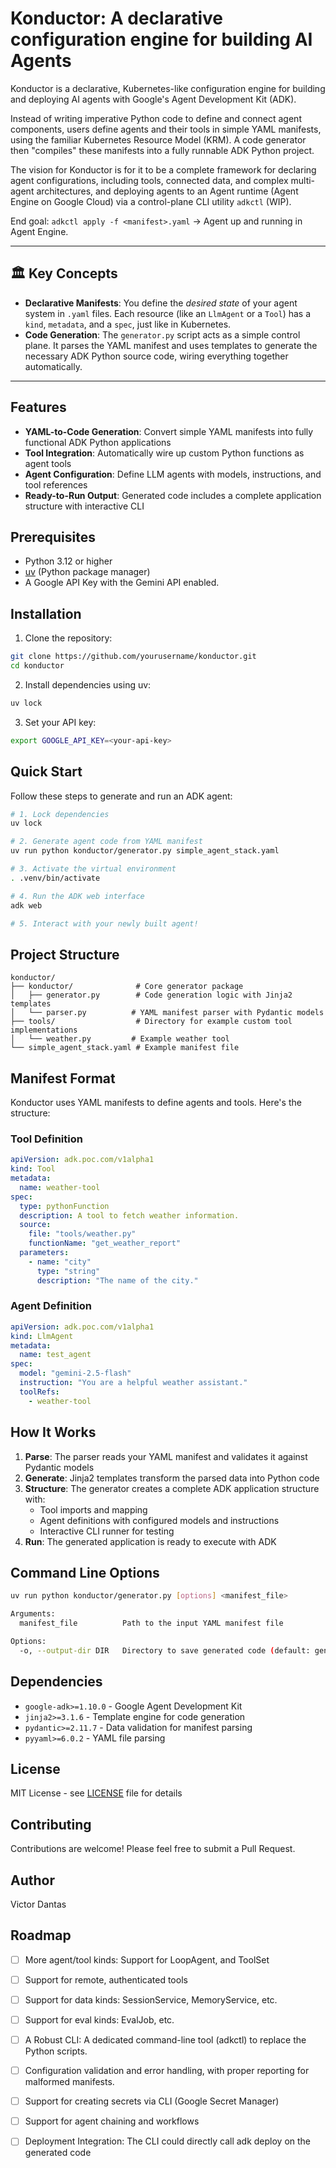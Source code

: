 
# Konductor: A declarative configuration engine for building AI Agents

Konductor is a declarative, Kubernetes-like configuration engine for building and deploying AI agents with Google's Agent Development Kit (ADK).

Instead of writing imperative Python code to define and connect agent components, users define agents and their tools in simple YAML manifests, using the familiar Kubernetes Resource Model (KRM). A code generator then "compiles" these manifests into a fully runnable ADK Python project.

The vision for Konductor is for it to be a complete framework for declaring agent configurations, including tools, connected data, and complex multi-agent architectures, and deploying agents to an Agent runtime (Agent Engine on Google Cloud) via a control-plane CLI utility `adkctl` (WIP). 

End goal: `adkctl apply -f <manifest>.yaml` -> Agent up and running in Agent Engine.

-----

## 🏛️ Key Concepts

  * **Declarative Manifests**: You define the *desired state* of your agent system in `.yaml` files. Each resource (like an `LlmAgent` or a `Tool`) has a `kind`, `metadata`, and a `spec`, just like in Kubernetes.
  * **Code Generation**: The `generator.py` script acts as a simple control plane. It parses the YAML manifest and uses templates to generate the necessary ADK Python source code, wiring everything together automatically.

-----

## Features

- **YAML-to-Code Generation**: Convert simple YAML manifests into fully functional ADK Python applications
- **Tool Integration**: Automatically wire up custom Python functions as agent tools
- **Agent Configuration**: Define LLM agents with models, instructions, and tool references
- **Ready-to-Run Output**: Generated code includes a complete application structure with interactive CLI

## Prerequisites

- Python 3.12 or higher
- [uv](https://docs.astral.sh/uv/) (Python package manager)
- A Google API Key with the Gemini API enabled.

## Installation

1. Clone the repository:
```bash
git clone https://github.com/yourusername/konductor.git
cd konductor
```

2. Install dependencies using uv:
```bash
uv lock
```

3. Set your API key:
```bash
export GOOGLE_API_KEY=<your-api-key>
```

## Quick Start

Follow these steps to generate and run an ADK agent:

```bash
# 1. Lock dependencies
uv lock 

# 2. Generate agent code from YAML manifest
uv run python konductor/generator.py simple_agent_stack.yaml

# 3. Activate the virtual environment
. .venv/bin/activate

# 4. Run the ADK web interface
adk web 

# 5. Interact with your newly built agent!
```


## Project Structure

```
konductor/
├── konductor/              # Core generator package
│   ├── generator.py        # Code generation logic with Jinja2 templates
│   └── parser.py          # YAML manifest parser with Pydantic models
├── tools/                  # Directory for example custom tool implementations
│   └── weather.py         # Example weather tool
└── simple_agent_stack.yaml # Example manifest file
```

## Manifest Format

Konductor uses YAML manifests to define agents and tools. Here's the structure:

### Tool Definition

```yaml
apiVersion: adk.poc.com/v1alpha1
kind: Tool
metadata:
  name: weather-tool
spec:
  type: pythonFunction
  description: A tool to fetch weather information.
  source:
    file: "tools/weather.py"
    functionName: "get_weather_report"
  parameters:
    - name: "city"
      type: "string"
      description: "The name of the city."
```

### Agent Definition

```yaml
apiVersion: adk.poc.com/v1alpha1
kind: LlmAgent
metadata:
  name: test_agent
spec:
  model: "gemini-2.5-flash"
  instruction: "You are a helpful weather assistant."
  toolRefs:
    - weather-tool
```

## How It Works

1. **Parse**: The parser reads your YAML manifest and validates it against Pydantic models
2. **Generate**: Jinja2 templates transform the parsed data into Python code
3. **Structure**: The generator creates a complete ADK application structure with:
   - Tool imports and mapping
   - Agent definitions with configured models and instructions
   - Interactive CLI runner for testing
4. **Run**: The generated application is ready to execute with ADK


## Command Line Options

```bash
uv run python konductor/generator.py [options] <manifest_file>

Arguments:
  manifest_file          Path to the input YAML manifest file

Options:
  -o, --output-dir DIR   Directory to save generated code (default: generated_agent)
```

## Dependencies

- `google-adk>=1.10.0` - Google Agent Development Kit
- `jinja2>=3.1.6` - Template engine for code generation
- `pydantic>=2.11.7` - Data validation for manifest parsing
- `pyyaml>=6.0.2` - YAML file parsing

## License

MIT License - see [LICENSE](LICENSE) file for details

## Contributing

Contributions are welcome! Please feel free to submit a Pull Request.

## Author

Victor Dantas

## Roadmap

- [ ] More agent/tool kinds: Support for LoopAgent, and ToolSet
- [ ] Support for remote, authenticated tools
- [ ] Support for data kinds: SessionService, MemoryService, etc.
- [ ] Support for eval kinds: EvalJob, etc.
- [ ] A Robust CLI: A dedicated command-line tool (adkctl) to replace the Python scripts.
- [ ] Configuration validation and error handling, with proper reporting for malformed manifests.
- [ ] Support for creating secrets via CLI (Google Secret Manager)
- [ ] Support for agent chaining and workflows
- [ ] Deployment Integration: The CLI could directly call adk deploy on the generated code


